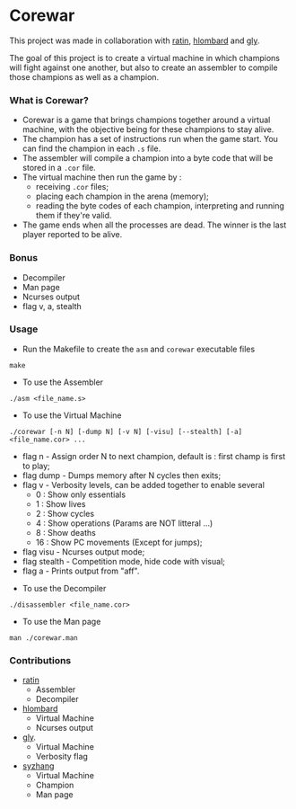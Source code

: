 # Corewar


This project was made in collaboration with [ratin](https://github.com/ratin42), [hlombard](https://github.com/HugotOwned) and [gly](https://github.com/gokily).

The goal of this project is to create a virtual machine in which champions will fight against one another, but also to create an assembler to compile those champions as well as a champion.

### What is Corewar?
* Corewar is a game that brings champions together around a virtual machine, with the objective being for these champions to stay alive.
* The champion has a set of instructions run when the game start. You can find the champion in each `.s` file.
* The assembler will compile a champion into a byte code that will be stored in a `.cor` file.
* The virtual machine then run the game by :
  - receiving `.cor` files;
  - placing each champion in the arena (memory);
  - reading the byte codes of each champion, interpreting and running them if they're valid.
* The game ends when all the processes are dead. The winner is the last player reported to be alive.

### Bonus
* Decompiler
* Man page
* Ncurses output
* flag v, a, stealth

### Usage
* Run the Makefile to create the `asm` and `corewar` executable files
```
make
```
* To use the Assembler
```
./asm <file_name.s>
```
* To use the Virtual Machine
```
./corewar [-n N] [-dump N] [-v N] [-visu] [--stealth] [-a] <file_name.cor> ...
```
  - flag n - Assign order N to next champion, default is : first champ is first to play;
  - flag dump - Dumps memory after N cycles then exits;
  - flag v - Verbosity levels, can be added together to enable several
    - 0 : Show only essentials
    - 1 : Show lives
    - 2 : Show cycles
    - 4 : Show operations (Params are NOT litteral ...)
    - 8 : Show deaths
    - 16 : Show PC movements (Except for jumps);
  - flag visu - Ncurses output mode;
  - flag stealth - Competition mode, hide code with visual;
  - flag a - Prints output from "aff".
* To use the Decompiler
```
./disassembler <file_name.cor>
```
* To use the Man page
```
man ./corewar.man
```

### Contributions
* [ratin](https://github.com/ratin42)
  - Assembler
  - Decompiler
* [hlombard](https://github.com/HugotOwned)
  - Virtual Machine
  - Ncurses output
* [gly](https://github.com/gokily).
  - Virtual Machine
  - Verbosity flag
* [syzhang](https://github.com/syzhang16)
  - Virtual Machine
  - Champion
  - Man page
